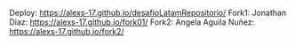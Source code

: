 Deploy: https://alexs-17.github.io/desafioLatamRepositorio/ 
Fork1: Jonathan Diaz: https://alexs-17.github.io/fork01/ 
Fork2: Angela Aguila Nuñez: https://alexs-17.github.io/fork2/